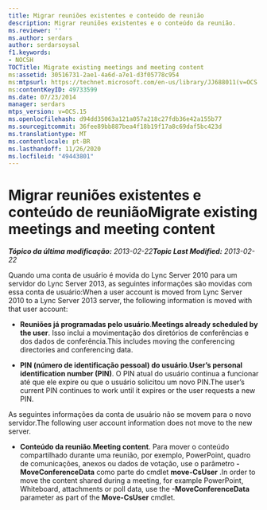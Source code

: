 ```yaml
---
title: Migrar reuniões existentes e conteúdo de reunião
description: Migrar reuniões existentes e o conteúdo da reunião.
ms.reviewer: ''
ms.author: serdars
author: serdarsoysal
f1.keywords:
- NOCSH
TOCTitle: Migrate existing meetings and meeting content
ms:assetid: 30516731-2ae1-4a6d-a7e1-d3f05778c954
ms:mtpsurl: https://technet.microsoft.com/en-us/library/JJ688011(v=OCS.15)
ms:contentKeyID: 49733599
ms.date: 07/23/2014
manager: serdars
mtps_version: v=OCS.15
ms.openlocfilehash: d94dd35063a121a057a218c27fdb36e42a155b77
ms.sourcegitcommit: 36fee89bb887bea4f18b19f17a8c69daf5bc423d
ms.translationtype: MT
ms.contentlocale: pt-BR
ms.lasthandoff: 11/26/2020
ms.locfileid: "49443801"
---
```

# <a name="migrate-existing-meetings-and-meeting-content"></a><span data-ttu-id="9f396-103">Migrar reuniões existentes e conteúdo de reunião</span><span class="sxs-lookup"><span data-stu-id="9f396-103">Migrate existing meetings and meeting content</span></span>

<div data-xmlns="http://www.w3.org/1999/xhtml">

<div class="topic" data-xmlns="http://www.w3.org/1999/xhtml" data-msxsl="urn:schemas-microsoft-com:xslt" data-cs="https://msdn.microsoft.com/">

<div data-asp="https://msdn2.microsoft.com/asp">



</div>

<div id="mainSection">

<div id="mainBody"><span data-ttu-id="9f396-104">

<span> </span></span><span class="sxs-lookup"><span data-stu-id="9f396-104">

<span> </span></span></span>

<span data-ttu-id="9f396-105">_**Tópico da última modificação:** 2013-02-22_</span><span class="sxs-lookup"><span data-stu-id="9f396-105">_**Topic Last Modified:** 2013-02-22_</span></span>

<span data-ttu-id="9f396-106">Quando uma conta de usuário é movida do Lync Server 2010 para um servidor do Lync Server 2013, as seguintes informações são movidas com essa conta de usuário:</span><span class="sxs-lookup"><span data-stu-id="9f396-106">When a user account is moved from Lync Server 2010 to a Lync Server 2013 server, the following information is moved with that user account:</span></span>

  - <span data-ttu-id="9f396-107">**Reuniões já programadas pelo usuário**.</span><span class="sxs-lookup"><span data-stu-id="9f396-107">**Meetings already scheduled by the user**.</span></span> <span data-ttu-id="9f396-108">Isso inclui a movimentação dos diretórios de conferências e dos dados de conferência.</span><span class="sxs-lookup"><span data-stu-id="9f396-108">This includes moving the conferencing directories and conferencing data.</span></span>

  - <span data-ttu-id="9f396-109">**PIN (número de identificação pessoal) do usuário**.</span><span class="sxs-lookup"><span data-stu-id="9f396-109">**User’s personal identification number (PIN)**.</span></span> <span data-ttu-id="9f396-110">O PIN atual do usuário continua a funcionar até que ele expire ou que o usuário solicitou um novo PIN.</span><span class="sxs-lookup"><span data-stu-id="9f396-110">The user’s current PIN continues to work until it expires or the user requests a new PIN.</span></span>

<span data-ttu-id="9f396-111">As seguintes informações da conta de usuário não se movem para o novo servidor.</span><span class="sxs-lookup"><span data-stu-id="9f396-111">The following user account information does not move to the new server.</span></span>

  - <span data-ttu-id="9f396-112">**Conteúdo da reunião**.</span><span class="sxs-lookup"><span data-stu-id="9f396-112">**Meeting content**.</span></span> <span data-ttu-id="9f396-113">Para mover o conteúdo compartilhado durante uma reunião, por exemplo, PowerPoint, quadro de comunicações, anexos ou dados de votação, use o parâmetro **-MoveConferenceData** como parte do cmdlet **move-CsUser** .</span><span class="sxs-lookup"><span data-stu-id="9f396-113">In order to move the content shared during a meeting, for example PowerPoint, Whiteboard, attachments or poll data, use the **-MoveConferenceData** parameter as part of the **Move-CsUser** cmdlet.</span></span>

<span data-ttu-id="9f396-114"></div>

<span> </span>

</div>

</div>

</span><span class="sxs-lookup"><span data-stu-id="9f396-114"></div>

<span> </span>

</div>

</div>

</span></span></div>

